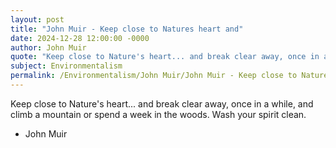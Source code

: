```yaml
---
layout: post
title: "John Muir - Keep close to Natures heart and"
date: 2024-12-28 12:00:00 -0000
author: John Muir
quote: "Keep close to Nature's heart... and break clear away, once in a while, and climb a mountain or spend a week in the woods. Wash your spirit clean."
subject: Environmentalism
permalink: /Environmentalism/John Muir/John Muir - Keep close to Natures heart and
---
```


Keep close to Nature's heart... and break clear away, once in a while, and climb a mountain or spend a week in the woods. Wash your spirit clean.

- John Muir
